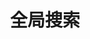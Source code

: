 ---
title: "全局搜索"
slug: "search"
layout: "search"
outputs:
    - html
    - json
menu:
    main:
        weight: -60
        params: 
            icon: search
---